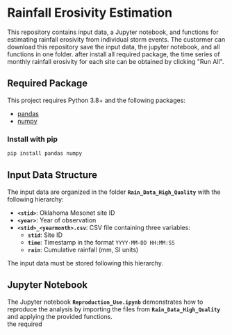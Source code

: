 # Rainfall Erosivity Estimation

This repository contains input data, a Jupyter notebook, and functions for estimating rainfall erosivity from individual storm events. The custormer can download this repository save the input data, the jupyter notebook, and all functions in one folder. after install all required package, the time series of monthly rainfall erosivity for each site can be obtained by clicking "Run All".

## Required Package

This project requires Python 3.8+ and the following packages:

- [pandas](https://pandas.pydata.org/)  
- [numpy](https://numpy.org/)  

### Install with pip
```bash
pip install pandas numpy
```

## Input Data Structure

The input data are organized in the folder **`Rain_Data_High_Quality`** with the following hierarchy:  

- **`<stid>`**: Oklahoma Mesonet site ID  
- **`<year>`**: Year of observation  
- **`<stid>_<yearmonth>.csv`**: CSV file containing three variables:  
  - **`stid`**: Site ID  
  - **`time`**: Timestamp in the format `YYYY-MM-DD HH:MM:SS`  
  - **`rain`**: Cumulative rainfall (mm, SI units)

The input data must be stored following this hierarchy.  

## Jupyter Notebook

The Jupyter notebook **`Reproduction_Use.ipynb`** demonstrates how to reproduce the analysis by importing the files from **`Rain_Data_High_Quality`** and applying the provided functions.  
the required 



